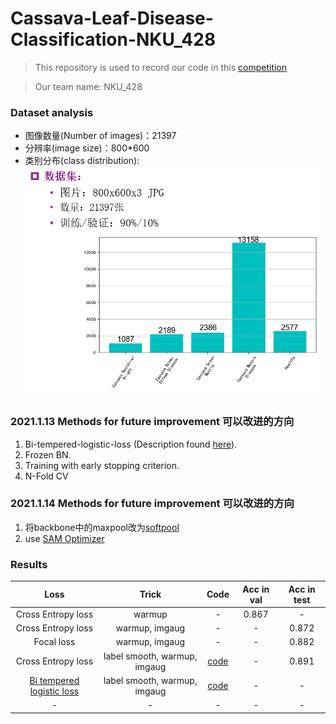 # Cassava-Leaf-Disease-Classification-NKU_428
>This repository is used to record our code in this [competition](https://www.kaggle.com/c/cassava-leaf-disease-classification/overview)

> Our team name: NKU_428

### Dataset analysis
* 图像数量(Number of images)：21397
* 分辨率(image size)：800*600
* 类别分布(class distribution):
![dataset](./dataset.png)

### 2021.1.13 Methods for future improvement 可以改进的方向 
1. Bi-tempered-logistic-loss (Description found [here](https://ai.googleblog.com/2019/08/bi-tempered-logistic-loss-for-training.html)).
2. Frozen BN.
3. Training with early stopping criterion.
4. N-Fold CV

### 2021.1.14 Methods for future improvement 可以改进的方向 
1. 将backbone中的maxpool改为[softpool](https://github.com/alexandrosstergiou/SoftPool)
2. use [SAM Optimizer](https://github.com/davda54/sam)

### Results
| Loss | Trick | Code | Acc in val | Acc in test|
| :------: | :------: | :------: | :------: | :------: |
| Cross Entropy loss | warmup | - | 0.867 | - |
| Cross Entropy loss | warmup, imgaug | - | - | 0.872 |
| Focal loss | warmup, imgaug | - | - | 0.882 |
| Cross Entropy loss |label smooth, warmup, imgaug |[code](https://github.com/nku-shengzheliu/Cassava-Leaf-Disease-Classification/blob/master/train.py) | - | 0.891 |
| [Bi tempered logistic loss](https://ai.googleblog.com/2019/08/bi-tempered-logistic-loss-for-training.html)  |label smooth, warmup, imgaug| [code](https://github.com/nku-shengzheliu/Cassava-Leaf-Disease-Classification/blob/master/train_bi_temp_loss.py) | - |-|
| - | - | - | - | - |